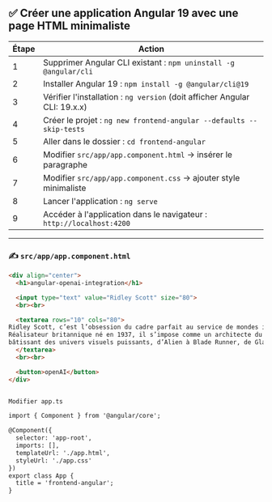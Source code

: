 ## ✅ Créer une application Angular 19 avec une page HTML minimaliste

| Étape | Action                                                                                          |
|-------|-------------------------------------------------------------------------------------------------|
| 1     | Supprimer Angular CLI existant : `npm uninstall -g @angular/cli`                               |
| 2     | Installer Angular 19 : `npm install -g @angular/cli@19`                                        |
| 3     | Vérifier l'installation : `ng version` (doit afficher Angular CLI: 19.x.x)                     |
| 4     | Créer le projet : `ng new frontend-angular --defaults --skip-tests`                            |
| 5     | Aller dans le dossier : `cd frontend-angular`                                                  |
| 6     | Modifier `src/app/app.component.html` → insérer le paragraphe                                  |
| 7     | Modifier `src/app/app.component.css` → ajouter style minimaliste                               |
| 8     | Lancer l'application : `ng serve`                                                              |
| 9     | Accéder à l'application dans le navigateur : `http://localhost:4200`                           |

---

### ✍️ `src/app/app.component.html`

```html
<div align="center">
  <h1>angular-openai-integration</h1>

  <input type="text" value="Ridley Scott" size="80">
  <br><br>

  <textarea rows="10" cols="80">
Ridley Scott, c’est l’obsession du cadre parfait au service de mondes inoubliables.
Réalisateur britannique né en 1937, il s’impose comme un architecte du cinéma,
bâtissant des univers visuels puissants, d’Alien à Blade Runner, de Gladiator à The Martian.
  </textarea>
  <br><br>

  <button>openAI</button>
</div>


Modifier app.ts

import { Component } from '@angular/core';

@Component({
  selector: 'app-root',
  imports: [],
  templateUrl: './app.html',
  styleUrl: './app.css'
})
export class App {
  title = 'frontend-angular';
}

